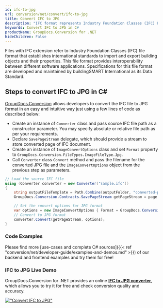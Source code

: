 ```yaml
---
id: ifc-to-jpg
url: conversion/net/convert/ifc-to-jpg
title: Convert IFC to JPG
description: "IFC format represents Industry Foundation Classes (IFC) File Format with .ifc extension. Learn how to convert IFC to JPG file programmatically in C# language using GroupDocs.Conversion for .NET library."
keywords: Convert IFC to JPG in C#
productName: GroupDocs.Conversion for .NET
hideChildren: False
---
```


Files with IFC extension refer to  Industry Foundation Classes (IFC) file format that establishes international standards to import and export building objects and their properties. This file format provides interoperability between different software applications. Specifications for this file format are developed and maintained by buildingSMART International as its Data Standard.

## Steps to convert IFC to JPG in C#

[GroupDocs.Conversion](https://products.groupdocs.com/conversion/net) allows developers to convert the IFC file to JPG format in an easy and intuitive way just using a few lines of code as described below:

* Create an instance of `Converter` class and pass source IFC file path as a constructor parameter. You may specify absolute or relative file path as per your requirements. 
* Declare `SavePageStream` delegate, which should provide a stream to store converted page of IFC document.
* Create an instance of `ImageConvertOptions` class and set `Format` property to `GroupDocs.Conversion.FileTypes.ImageFileType.Jpg`.
* Call `Converter` class `Convert` method and pass the filename for the converted JPG file and the `ImageConvertOptions` object from the previous step as parameters.

```csharp
// Load the source IFC file
using (Converter converter = new Converter("sample.ifc"))
{
    string outputFileTemplate = Path.Combine(outputFolder, "converted-page-{0}.jpg");
    GroupDocs.Conversion.Contracts.SavePageStream getPageStream = page => new FileStream(string.Format(outputFileTemplate, page), FileMode.Create);

    // Set the convert options for JPG format
    var options = new ImageConvertOptions { Format = GroupDocs.Conversion.FileTypes.ImageFileType.Jpg };   
    // Convert to JPG format
    converter.Convert(getPageStream, options);
}
```

### Code Examples

Please find more [use-cases and complete C# sources]({{< ref "conversion/net/developer-guide/examples-and-demos.md" >}}) of our backend and frontend examples and try them for free!

### IFC to JPG Live Demo

GroupDocs.Conversion for .NET provides an online [**IFC to JPG converter**](https://products.groupdocs.app/conversion/ifc-to-jpg), which allows you to try it for free and check conversion quality and accuracy.

[!["Convert IFC to JPG"](conversion/net/images/convert-to-jpg/convert-ifc-to-jpg.png)](https://products.groupdocs.app/conversion/ifc-to-jpg)